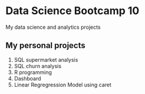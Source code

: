 # Data Science Bootcamp 10
My data science and analytics projects

## My personal projects

1. SQL supermarket analysis
2. SQL churn analysis
3. R programming
4. Dashboard
5. Linear Regregression Model using caret
